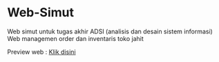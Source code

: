 # Web-Simut
Web simut untuk tugas akhir ADSI (analisis dan desain sistem informasi)<br>
Web managemen order dan inventaris toko jahit

Preview web : <a href= "http://simut.lovestoblog.com">Klik disini</a>

